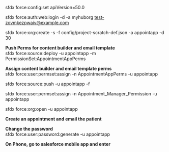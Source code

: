 sfdx force:config:set apiVersion=50.0

sfdx force:auth:web:login -d -a myhuborg
test-zovmkezpwaiv@example.com

sfdx force:org:create -s -f config/project-scratch-def.json -a appointapp -d 30

**Push Perms for content builder and email template**  
sfdx force:source:deploy -u appointapp -m PermissionSet:AppointmentAppPerms

**Assign content builder and email template perms**  
sfdx force:user:permset:assign -n AppointmentAppPerms -u appointapp

sfdx force:source:push  -u appointapp -f

sfdx force:user:permset:assign -n Appointment_Manager_Permission -u appointapp

sfdx force:org:open -u appointapp

**Create an appointment and email the patient**  

**Change the password**  
sfdx force:user:password:generate -u appointapp

**On Phone, go to salesforce mobile app and enter**  

